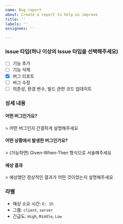 ```yaml
---
name: Bug report
about: Create a report to help us improve
title: ''
labels: ''
assignees: ''

---
```


### Issue 타입(하나 이상의 Issue 타입을 선택해주세요)
- [ ] 기능 추가
- [ ] 기능 삭제
- [x] 버그 리포트
- [ ] 버그 수정
- [ ] 의존성, 환경 변수, 빌드 관련 코드 업데이트

### 상세 내용
#### 어떤 버그인가요?
\> 어떤 버그인지 간결하게 설명해주세요

#### 어떤 상황에서 발생한 버그인가요?
\> (가능하면) Given-When-Then 형식으로 서술해주세요

#### 예상 결과
\> 예상했던 정상적인 결과가 어떤 것이었는지 설명해주세요

### 라벨
- 예상 소요 시간: `E: 1h`
- 그룹: `client`, `server`
- 긴급도: `High`, `Middle`, `Low`
